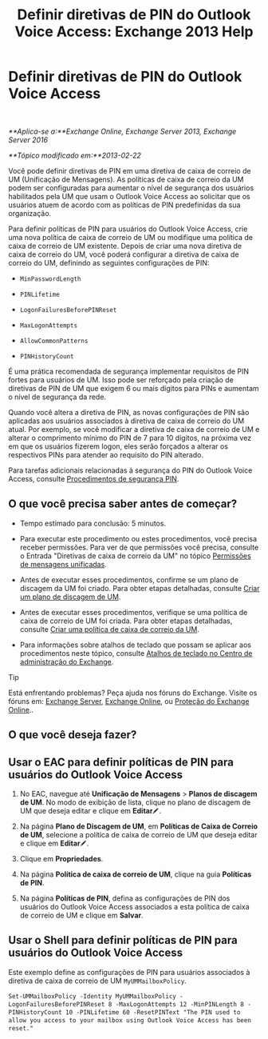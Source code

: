 ﻿---
title: 'Definir diretivas de PIN do Outlook Voice Access: Exchange 2013 Help'
TOCTitle: Definir diretivas de PIN do Outlook Voice Access
ms:assetid: 5b2800b7-bfa6-4282-975c-0706ae25ad64
ms:mtpsurl: https://technet.microsoft.com/pt-br/library/Aa998285(v=EXCHG.150)
ms:contentKeyID: 50556206
ms.date: 05/22/2018
mtps_version: v=EXCHG.150
ms.translationtype: MT
---

# Definir diretivas de PIN do Outlook Voice Access

 

_**Aplica-se a:**Exchange Online, Exchange Server 2013, Exchange Server 2016_

_**Tópico modificado em:**2013-02-22_

Você pode definir diretivas de PIN em uma diretiva de caixa de correio de UM (Unificação de Mensagens). As políticas de caixa de correio da UM podem ser configuradas para aumentar o nível de segurança dos usuários habilitados pela UM que usam o Outlook Voice Access ao solicitar que os usuários atuem de acordo com as políticas de PIN predefinidas da sua organização.

Para definir políticas de PIN para usuários do Outlook Voice Access, crie uma nova política de caixa de correio de UM ou modifique uma política de caixa de correio de UM existente. Depois de criar uma nova diretiva de caixa de correio do UM, você poderá configurar a diretiva de caixa de correio do UM, definindo as seguintes configurações de PIN:

  - `MinPasswordLength`

  - `PINLifetime`

  - `LogonFailuresBeforePINReset`

  - `MaxLogonAttempts`

  - `AllowCommonPatterns`

  - `PINHistoryCount`

É uma prática recomendada de segurança implementar requisitos de PIN fortes para usuários de UM. Isso pode ser reforçado pela criação de diretivas de PIN de UM que exigem 6 ou mais dígitos para PINs e aumentam o nível de segurança da rede.

Quando você altera a diretiva de PIN, as novas configurações de PIN são aplicadas aos usuários associados à diretiva de caixa de correio do UM atual. Por exemplo, se você modificar a diretiva de caixa de correio de UM e alterar o comprimento mínimo do PIN de 7 para 10 dígitos, na próxima vez em que os usuários fizerem logon, eles serão forçados a alterar os respectivos PINs para atender ao requisito do PIN alterado.

Para tarefas adicionais relacionadas à segurança do PIN do Outlook Voice Access, consulte [Procedimentos de segurança PIN](pin-security-procedures-exchange-2013-help.md).

## O que você precisa saber antes de começar?

  - Tempo estimado para conclusão: 5 minutos.

  - Para executar este procedimento ou estes procedimentos, você precisa receber permissões. Para ver de que permissões você precisa, consulte o Entrada "Diretivas de caixa de correio da UM" no tópico [Permissões de mensagens unificadas](unified-messaging-permissions-exchange-2013-help.md).

  - Antes de executar esses procedimentos, confirme se um plano de discagem da UM foi criado. Para obter etapas detalhadas, consulte [Criar um plano de discagem de UM](create-a-um-dial-plan-exchange-2013-help.md).

  - Antes de executar esses procedimentos, verifique se uma política de caixa de correio de UM foi criada. Para obter etapas detalhadas, consulte [Criar uma política de caixa de correio da UM](create-a-um-mailbox-policy-exchange-2013-help.md).

  - Para informações sobre atalhos de teclado que possam se aplicar aos procedimentos neste tópico, consulte [Atalhos de teclado no Centro de administração do Exchange](keyboard-shortcuts-in-the-exchange-admin-center-exchange-online-protection-help.md).


> [!TIP]
> Está enfrentando problemas? Peça ajuda nos fóruns do Exchange. Visite os fóruns em: <A href="https://go.microsoft.com/fwlink/p/?linkid=60612">Exchange Server</A>, <A href="https://go.microsoft.com/fwlink/p/?linkid=267542">Exchange Online</A>, ou <A href="https://go.microsoft.com/fwlink/p/?linkid=285351">Proteção do Exchange Online</A>..



## O que você deseja fazer?

## Usar o EAC para definir políticas de PIN para usuários do Outlook Voice Access

1.  No EAC, navegue até **Unificação de Mensagens** \> **Planos de discagem de UM**. No modo de exibição de lista, clique no plano de discagem de UM que deseja editar e clique em **Editar**![Ícone de edição](images/JJ218640.6f53ccb2-1f13-4c02-bea0-30690e6ea71d(EXCHG.150).gif "Ícone de edição").

2.  Na página **Plano de Discagem de UM**, em **Políticas de Caixa de Correio de UM**, selecione a política de caixa de correio de UM que deseja editar e clique em **Editar**![Ícone de edição](images/JJ218640.6f53ccb2-1f13-4c02-bea0-30690e6ea71d(EXCHG.150).gif "Ícone de edição").

3.  Clique em **Propriedades**.

4.  Na página **Política de caixa de correio de UM**, clique na guia **Políticas de PIN**.

5.  Na página **Políticas de PIN**, defina as configurações de PIN dos usuários do Outlook Voice Access associados a esta política de caixa de correio de UM e clique em **Salvar**.

## Usar o Shell para definir políticas de PIN para usuários do Outlook Voice Access

Este exemplo define as configurações de PIN para usuários associados à diretiva de caixa de correio de UM `MyUMMailboxPolicy`.

    Set-UMMailboxPolicy -Identity MyUMMailboxPolicy -LogonFailuresBeforePINReset 8 -MaxLogonAttempts 12 -MinPINLength 8 -PINHistoryCount 10 -PINLifetime 60 -ResetPINText "The PIN used to allow you access to your mailbox using Outlook Voice Access has been reset."

